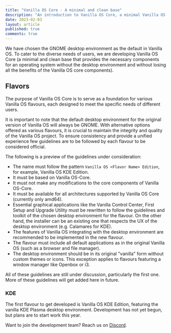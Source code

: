 ```yaml
---
title: "Vanilla OS Core - A minimal and clean base"
description: "An introduction to Vanilla OS Core, a minimal Vanilla OS base."
date: 2023-02-03
layout: article
published: true
comments: true
---
```


We have chosen the GNOME desktop environment as the default in Vanilla OS. To cater to the diverse needs of users, we are developing Vanilla OS Core (a minimal and clean base that provides the necessary components for an operating system without the desktop environment and without losing all the benefits of the Vanilla OS core components).

## Flavors

The purpose of Vanilla OS Core is to serve as a foundation for various Vanilla OS flavours, each designed to meet the specific needs of different users.

It is important to note that the default desktop environment for the original version of Vanilla OS will always be GNOME. With alternative options offered as various flavours, it is crucial to maintain the integrity and quality of the Vanilla OS project. To ensure consistency and provide a unified experience few guidelines are to be followed by each flavour to be considered official.

The following is a preview of the guidelines under consideration:

- The name must follow the pattern `Vanilla OS <Flavor Name> Edition`, for example, Vanilla OS KDE Edition.
- It must be based on Vanilla OS-Core.
- It must not make any modifications to the core components of Vanilla OS-Core.
- It must be available for all architectures supported by Vanilla OS Core (currently only amd64).
- Essential graphical applications like the Vanilla Control Center, First Setup and Upgrade Utility must be rewritten to follow the guidelines and toolkit of the chosen desktop environment for the flavour. On the other hand, the installer can be an existing one that respects the UX of the desktop environment (e.g. Calamares for KDE).
- The features of Vanilla OS integrating with the desktop environment are recommended to be implemented in the new flavour.
- The flavour must include all default applications as in the original Vanilla OS (such as a browser and file manager).
- The desktop environment should be in its original "vanilla" form without custom themes or icons. This exception applies to flavours featuring a window manager like Openbox or i3.

All of these guidelines are still under discussion, particularly the first one. More of these guidelines will get added here in future.

### KDE

The first flavour to get developed is Vanilla OS KDE Edition, featuring the vanilla KDE Plasma desktop environment. Development has not yet begun, but plans are to start work this year.

Want to join the development team? Reach us on [Discord](https://discord.gg/3cD2Q7Ht3S).
